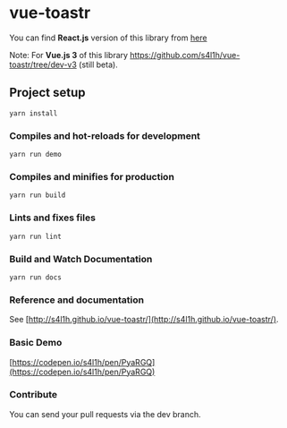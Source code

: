 # vue-toastr

You can find **React.js** version of this library from [here](https://github.com/s4l1h/react-toasted)


Note: For **Vue.js 3** of this library https://github.com/s4l1h/vue-toastr/tree/dev-v3 (still beta).


## Project setup

```
yarn install
```

### Compiles and hot-reloads for development

```
yarn run demo
```

### Compiles and minifies for production

```
yarn run build
```

### Lints and fixes files

```
yarn run lint
```

### Build and Watch Documentation

```
yarn run docs
```

### Reference and documentation

See [http://s4l1h.github.io/vue-toastr/](http://s4l1h.github.io/vue-toastr/).

### Basic Demo

[https://codepen.io/s4l1h/pen/PyaRGQ](https://codepen.io/s4l1h/pen/PyaRGQ)

### Contribute

You can send your pull requests via the dev branch.
